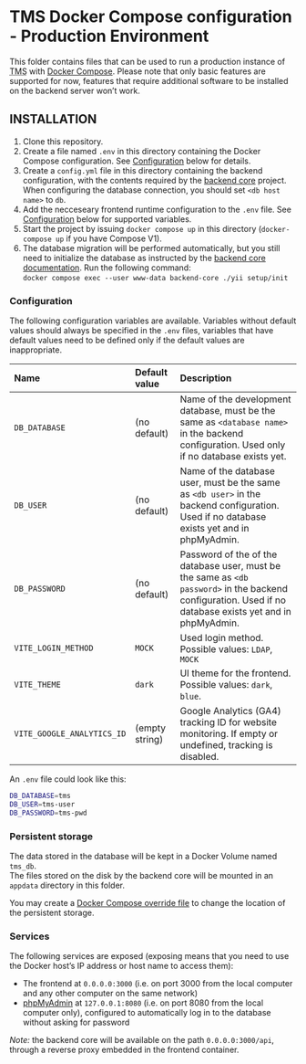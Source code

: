 TMS Docker Compose configuration - Production Environment
=========================================================

This folder contains files that can be used to run a production instance of <abbr title="Task Management System">TMS</abbr> with [Docker Compose](https://docs.docker.com/compose/). Please note that only basic features are supported for now, features that require additional software to be installed on the backend server won’t work.

INSTALLATION
------------

1. Clone this repository.
2. Create a file named `.env` in this directory containing the Docker Compose configuration. See [Configuration](#Configuration) below for details.
3. Create a `config.yml` file in this directory containing the backend configuration, with the contents required by the [backend core](https://gitlab.com/tms-elte/backend-core/-/blob/develop/README.md) project. When configuring the database connection, you should set `<db host name>` to `db`.
4. Add the necceseary frontend runtime configuration to the `.env` file. See [Configuration](#Configuration) below for supported variables.
5. Start the project by issuing `docker compose up` in this directory (`docker-compose up` if you have Compose V1).
6. The database migration will be performed automatically, but you still need to initialize the database as instructed by the [backend core documentation](https://gitlab.com/tms-elte/backend-core/-/blob/develop/README.md#database-migration). Run the following command:  
   `docker compose exec --user www-data backend-core ./yii setup/init`

### Configuration

The following configuration variables are available. Variables without default values should always be specified in the `.env` files, variables that have default values need to be defined only if the default values are inappropriate.

| Name                            | Default value       | Description                                                                                                                                               |
|:--------------------------------|:--------------------|:----------------------------------------------------------------------------------------------------------------------------------------------------------|
| `DB_DATABASE`                   | (no default)        | Name of the development database, must be the same as `<database name>` in the backend configuration. Used only if no database exists yet.                |
| `DB_USER`                       | (no default)        | Name of the database user, must be the same as `<db user>` in the backend configuration. Used if no database exists yet and in phpMyAdmin.                |
| `DB_PASSWORD`                   | (no default)        | Password of the of the database user, must be the same as `<db password>` in the backend configuration. Used if no database exists yet and in phpMyAdmin. |
| `VITE_LOGIN_METHOD`             | `MOCK`              | Used login method. Possible values: `LDAP`, `MOCK`                                                                                                        |
| `VITE_THEME`                    | `dark`              | UI theme for the frontend.  Possible values: `dark`, `blue`.                                                                                              |
| `VITE_GOOGLE_ANALYTICS_ID` | (empty string)      | Google Analytics (GA4) tracking ID for website monitoring. If empty or undefined, tracking is disabled.                                                   |

An `.env` file could look like this:
```bash
DB_DATABASE=tms
DB_USER=tms-user
DB_PASSWORD=tms-pwd
```

### Persistent storage

The data stored in the database will be kept in a Docker Volume named `tms_db`.  
The files stored on the disk by the backend core will be mounted in an `appdata` directory in this folder.

You may create a [Docker Compose override file](https://docs.docker.com/compose/how-tos/multiple-compose-files/merge/) to change the location of the persistent storage.

### Services
The following services are exposed (exposing means that you need to use the Docker host’s IP address or host name to access them):
- The frontend at `0.0.0.0:3000` (i.e. on port 3000 from the local computer and any other computer on the same network)
- [phpMyAdmin](https://www.phpmyadmin.net/) at `127.0.0.1:8080` (i.e. on port 8080 from the local computer only), configured to automatically log in to the database without asking for password

*Note:* the backend core will be available on the path `0.0.0.0:3000/api`, through a reverse proxy embedded in the frontend container.